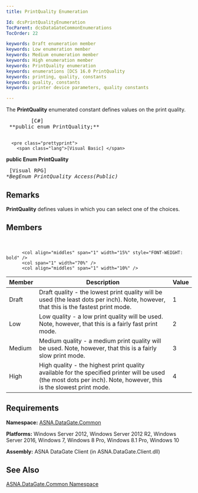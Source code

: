 ```yaml
---
title: PrintQuality Enumeration

Id: dcsPrintQualityEnumeration
TocParent: dcsDataGateCommonEnumerations
TocOrder: 22

keywords: Draft enumeration member
keywords: Low enumeration member
keywords: Medium enumeration member
keywords: High enumeration member
keywords: PrintQuality enumeration
keywords: enumerations [DCS 16.0 PrintQuality
keywords: printing, quality, constants
keywords: quality, constants
keywords: printer device parameters, quality constants

---
```


The **PrintQuality** enumerated constant defines values on the print quality.
<pre class="prettyprint">
        <span class="lang">[C#]</span>
 **public enum PrintQuality;** 
      </pre>
      <pre class="prettyprint">
        <span class="lang">[Visual Basic] </span>
 **public Enum PrintQuality** 
      </pre>
      <pre class="prettyprint">
        <span class="lang">[Visual RPG]</span>
 **BegEnum PrintQuality Access(*Public)** 
      </pre>

## Remarks

**PrintQuality** defines values in which you can select one of the choices. 
## Members

<br />


          <col align="middles" span="1" width="15%" style="FONT-WEIGHT: bold" />
          <col span="1" width="70%" />
          <col align="middles" span="1" width="10%" />

| Member | Description | Value |
| ---- | ---- | ---- |
| Draft | Draft quality - the lowest print quality will be used (the least dots per inch). Note, however, that this is the fastest print mode. | 1 |
| Low | Low quality - a low print quality will be used. Note, however, that this is a fairly fast print mode. | 2 |
| Medium | Medium quality - a medium print quality will be used. Note, however, that this is a fairly slow print mode. | 3 |
| High | High quality - the highest print quality available for the specified printer will be used (the most dots per inch). Note, however, this is the slowest print mode. | 4 |



## Requirements

**Namespace:** [ASNA.DataGate.Common](datagate-common-namespace.html) 

**Platforms:** Windows Server 2012, Windows Server 2012 R2, Windows Server 2016, Windows 7, Windows 8 Pro, Windows 8.1 Pro, Windows 10

**Assembly:** ASNA DataGate Client (in ASNA.DataGate.Client.dll)
## See Also


[ASNA.DataGate.Common Namespace](datagate-common-namespace.html)

